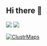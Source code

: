 ## Hi there 👋

<!--
**mylRalph/mylRalph** is a ✨ _special_ ✨ repository because its `README.md` (this file) appears on your GitHub profile.

Here are some ideas to get you started:

- 🔭 I’m currently working on ...
- 🌱 I’m currently learning ...
- 👯 I’m looking to collaborate on ...
- 🤔 I’m looking for help with ...
- 💬 Ask me about ...
- 📫 How to reach me: ...
- 😄 Pronouns: ...
- ⚡ Fun fact: ...
-->
![](https://komarev.com/ghpvc/?username=mylRalph)
![](https://hit.yhype.me/github/profile?account_id=95121572)

[![ClustrMaps](https://www.clustrmaps.com/map_v2.png?cl=ffffff&w=a&t=n&d=g7JgWAnNj6K9wyvCSpRZpiWYhKDXlksO8sRGHl3tkCg&co=e5e9ec&ct=ffffff)](https://clustrmaps.com/site/1c3ot)
